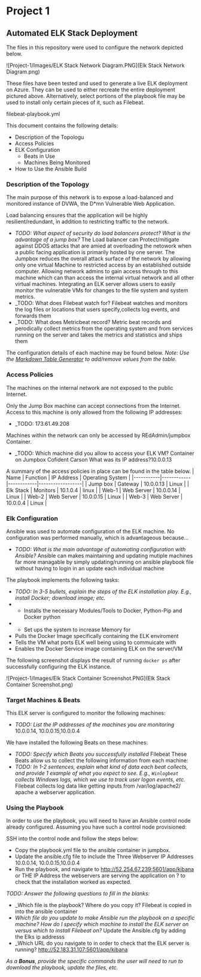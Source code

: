 # Project 1

## Automated ELK Stack Deployment

The files in this repository were used to configure the network depicted below.

![Project-1/Images/ELK Stack Network Diagram.PNG](Elk Stack Network Diagram.png)

These files have been tested and used to generate a live ELK deployment on Azure. They can be used to either recreate the entire deployment pictured above. Alternatively, select portions of the playbook file may be used to install only certain pieces of it, such as Filebeat.

  filebeat-playbook.yml

This document contains the following details:
- Description of the Topologu
- Access Policies
- ELK Configuration
  - Beats in Use
  - Machines Being Monitored
- How to Use the Ansible Build


### Description of the Topology

The main purpose of this network is to expose a load-balanced and monitored instance of DVWA, the D*mn Vulnerable Web Application.

Load balancing ensures that the application will be highly resilient/redundant, in addition to restricting traffic to the network.
- _TODO: What aspect of security do load balancers protect? What is the advantage of a jump box?_
  The Load balancer can Protect/mitigate against DDOS attacks that are amied at overloading the netowork when a public facing application is primarily hosted by one server. 
  The Jumpbox reduces the overall attack surface of the network by allowing only one virtual Machine to restricted access by an established outside computer. Allowing network admins to gain access through to this machine which can than access the internal virtual network and all other virtual machines.
Integrating an ELK server allows users to easily monitor the vulnerable VMs for changes to the file system and system metrics.
- _TODO: What does Filebeat watch for?
Filebeat watches and monitors the log files or locations that users specify,collects log events, and forwards them 
- _TODO: What does Metricbeat record?
Metric beat records and perodically collect metrics from the operating system and from services running on the server and takes the metrics and statistics and ships them

The configuration details of each machine may be found below.
_Note: Use the [Markdown Table Generator](http://www.tablesgenerator.com/markdown_tables) to add/remove values from the table_.



### Access Policies

The machines on the internal network are not exposed to the public Internet. 

Only the Jump Box machine can accept connections from the Internet. Access to this machine is only allowed from the following IP addresses:
- _TODO: 173.61.49.208

Machines within the network can only be accessed by REdAdmin/jumpbox Container.
- _TODO: Which machine did you allow to access your ELK VM? Container on Jumpbox Cofident Carson What was its IP address?10.0.0.13

A summary of the access policies in place can be found in the table below.
| Name      | Function   | IP Address | Operating System |
|-----------|------------|------------|------------------|
| Jump box  | Gateway    | 10.0.0.13  | Linux            |
| Elk Stack | Monitors   | 10.1.0.4   | linux            |
| Web-1     | Web Server | 10.0.0.14  | Linux            |
| Web-2     | Web Server | 10.0.0.15  | Linux            |
| Web-3     | Web Server | 10.0.0.4   | Linux            |

### Elk Configuration

Ansible was used to automate configuration of the ELK machine. No configuration was performed manually, which is advantageous because...
- _TODO: What is the main advantage of automating configuration with Ansible?_
Ansible can makes maintaining and updating mutiple machines far more managable by simply updating/running on ansible playbook file without having to login in an update each individual machine

The playbook implements the following tasks:
- _TODO: In 3-5 bullets, explain the steps of the ELK installation play. E.g., install Docker; download image; etc._
- - Installs the necessary Modules/Tools to  Docker, Python-Pip and Docker python
- - Set ups the system to increase Memory for 
- Pulls the Docker Image specifically containing the ELK enviroment
- Tells the VM what ports ELK well being using to commuicate with
- Enables the Docker Service image containing ELK on the server/VM

The following screenshot displays the result of running `docker ps` after successfully configuring the ELK instance.

![Project-1/Images/Elk Stack Container Screenshot.PNG](Elk Stack Container Screenshot.png)

### Target Machines & Beats
This ELK server is configured to monitor the following machines:
- _TODO: List the IP addresses of the machines you are monitoring_
 10.0.0.14, 10.0.0.15,10.0.0.4

We have installed the following Beats on these machines:
- _TODO: Specify which Beats you successfully installed_
 Filebeat
These Beats allow us to collect the following information from each machine:
- _TODO: In 1-2 sentences, explain what kind of data each beat collects, and provide 1 example of what you expect to see. E.g., `Winlogbeat` collects Windows logs, which we use to track user logon events, etc._
Filebeat collects log data like getting inputs from /var/log/apache2/ apache a webserver application. 

### Using the Playbook
In order to use the playbook, you will need to have an Ansible control node already configured. Assuming you have such a control node provisioned: 

SSH into the control node and follow the steps below:
- Copy the playbook.yml file to the ansible container in jumpbox.
- Update the ansible.cfg file to include the Three Webserver IP Addresses 10.0.0.14, 10.0.0.15,10.0.0.4
- Run the playbook, and navigate to http://52.254.67.239:5601/app/kibana or THE IP Address the webservers are serving the application on ?  to check that the installation worked as expected.

_TODO: Answer the following questions to fill in the blanks:_
- _Which file is the playbook? Where do you copy it? Filebeat is copied in into the ansible container
- _Which file do you update to make Ansible run the playbook on a specific machine? How do I specify which machine to install the ELK server on versus which to install Filebeat on?_ Update the Ansible.cfg by adding the Elks ip addresss
- _Which URL do you navigate to in order to check that the ELK server is running? http://52.183.31.107:5601/app/kibana

_As a **Bonus**, provide the specific commands the user will need to run to download the playbook, update the files, etc._
